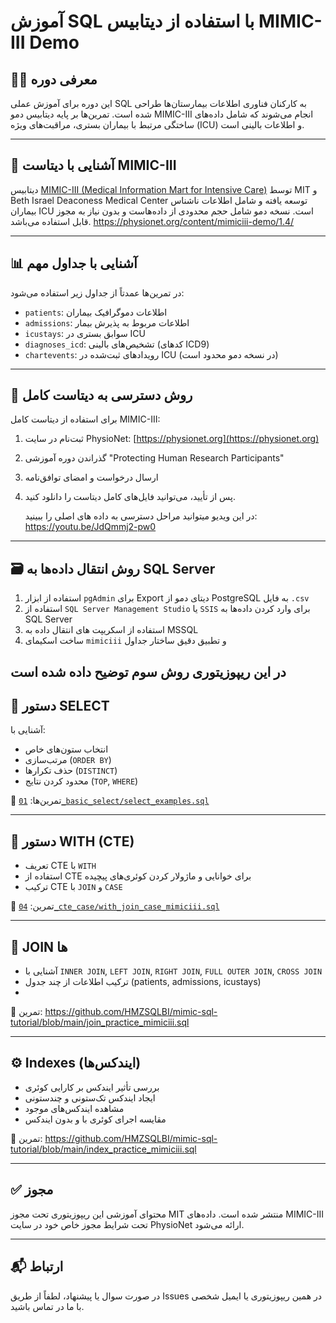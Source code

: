 # آموزش SQL با استفاده از دیتابیس MIMIC-III Demo

## 👨‍🏫 معرفی دوره

این دوره برای آموزش عملی SQL به کارکنان فناوری اطلاعات بیمارستان‌ها طراحی شده است. تمرین‌ها بر پایه دیتابیس دمو MIMIC-III انجام می‌شوند که شامل داده‌های ساختگی مرتبط با بیماران بستری، مراقبت‌های ویژه (ICU) و اطلاعات بالینی است.

---

## 🧬 آشنایی با دیتاست MIMIC-III

دیتابیس [MIMIC-III (Medical Information Mart for Intensive Care)](https://physionet.org/content/mimiciii-demo/1.4/) توسط MIT و Beth Israel Deaconess Medical Center توسعه یافته و شامل اطلاعات ناشناس بیماران ICU است. نسخه دمو شامل حجم محدودی از داده‌هاست و بدون نیاز به مجوز قابل استفاده می‌باشد.
https://physionet.org/content/mimiciii-demo/1.4/


---

## 📊 آشنایی با جداول مهم

در تمرین‌ها عمدتاً از جداول زیر استفاده می‌شود:

- `patients`: اطلاعات دموگرافیک بیماران
- `admissions`: اطلاعات مربوط به پذیرش بیمار
- `icustays`: سوابق بستری در ICU
- `diagnoses_icd`: تشخیص‌های بالینی (کدهای ICD9)
- `chartevents`: رویدادهای ثبت‌شده در ICU (در نسخه دمو محدود است)

---

## 🔐 روش دسترسی به دیتاست کامل

برای استفاده از دیتاست کامل MIMIC-III:

1. ثبت‌نام در سایت PhysioNet: [https://physionet.org](https://physionet.org)
2. گذراندن دوره آموزشی "Protecting Human Research Participants"
3. ارسال درخواست و امضای توافق‌نامه
4. پس از تأیید، می‌توانید فایل‌های کامل دیتاست را دانلود کنید.

   در این ویدیو میتوانید مراحل دسترسی به داده های اصلی را ببینید: 
https://youtu.be/JdQmmj2-pw0

---

## 🗃️ روش انتقال داده‌ها به SQL Server

1. استفاده از ابزار `pgAdmin` برای Export دیتای دمو از PostgreSQL به فایل `.csv`
2. استفاده از `SQL Server Management Studio` یا `SSIS` برای وارد کردن داده‌ها به SQL Server
3. استفاده از اسکریپت های انتقال داده به MSSQL
4. ساخت اسکیمای `mimiciii` و تطبیق دقیق ساختار جداول

در این ریپوزیتوری روش سوم توضیح داده شده است
---

## 🧮 دستور SELECT

آشنایی با:

- انتخاب ستون‌های خاص
- مرتب‌سازی (`ORDER BY`)
- حذف تکرارها (`DISTINCT`)
- محدود کردن نتایج (`TOP`, `WHERE`)

📁 تمرین‌ها: [`01_basic_select/select_examples.sql`](https://github.com/HMZSQLBI/mimic-sql-tutorial/blob/main/select_examples.sql)

---

## 🔄 دستور WITH (CTE)

- تعریف CTE با `WITH`
- استفاده از CTE برای خوانایی و ماژولار کردن کوئری‌های پیچیده
- ترکیب CTE با `JOIN` و `CASE`

📁 تمرین: [`04_cte_case/with_join_case_mimiciii.sql`](https://github.com/HMZSQLBI/mimic-sql-tutorial/blob/main/join_practice_mimiciii.sql)

---

## 🔗 JOIN ها

- آشنایی با `INNER JOIN`, `LEFT JOIN`, `RIGHT JOIN`, `FULL OUTER JOIN`, `CROSS JOIN`
- ترکیب اطلاعات از چند جدول (patients, admissions, icustays)
- 
📁 تمرین: https://github.com/HMZSQLBI/mimic-sql-tutorial/blob/main/join_practice_mimiciii.sql

---

## ⚙️ Indexes (ایندکس‌ها)

- بررسی تأثیر ایندکس بر کارایی کوئری
- ایجاد ایندکس تک‌ستونی و چندستونی
- مشاهده ایندکس‌های موجود
- مقایسه اجرای کوئری با و بدون ایندکس

📁 تمرین: https://github.com/HMZSQLBI/mimic-sql-tutorial/blob/main/index_practice_mimiciii.sql

---

## ✅ مجوز

محتوای آموزشی این ریپوزیتوری تحت مجوز MIT منتشر شده است. داده‌های MIMIC-III تحت شرایط مجوز خاص خود در سایت PhysioNet ارائه می‌شود.

---

## 📬 ارتباط

در صورت سوال یا پیشنهاد، لطفاً از طریق Issues در همین ریپوزیتوری یا ایمیل شخصی با ما در تماس باشید.
